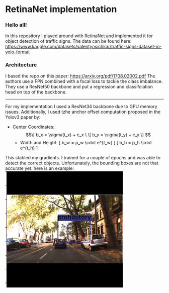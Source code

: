 # RetinaNet implementation

### Hello all!

In this repository I played around with RetinaNet and implemented it for object detection of traffic signs.
The data can be found here: https://www.kaggle.com/datasets/valentynsichkar/traffic-signs-dataset-in-yolo-format

### Architecture
I based the repo on this paper: https://arxiv.org/pdf/1708.02002.pdf 
The authors use a FPN combined with a focal loss to tackle the class imbalance. 
They use a ResNet50 backbone and put a regression and classifciation head on top of the backbone.

----
For my implementation I used a ResNet34 backbone due to GPU memory issues. Additionally, I used tzhe anchor offset 
computation proposed in the Yolov3 paper by: 
- Center Coordinates:
    $$\[ b_x = \sigma(t_x) + c_x \
    \[ b_y = \sigma(t_y) + c_y \] $$
  - Width and Height:
    \[ b_w = p_w \cdot e^{t_w} \]
    \[ b_h = p_h \cdot e^{t_h} \]

This stabled my gradients. I trained for a couple of epochs and was able to detect the correct objects.
Unfortunately, the bounding boxes are not that accurate yet. here is an example:
![img.png](img.png)
